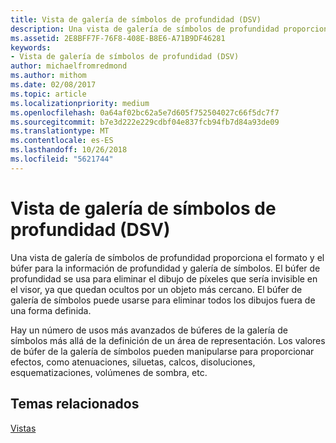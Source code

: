 ```yaml
---
title: Vista de galería de símbolos de profundidad (DSV)
description: Una vista de galería de símbolos de profundidad proporciona el formato y el búfer para la información de profundidad y galería de símbolos.
ms.assetid: 2E8BFF7F-76F8-408E-B8E6-A71B9DF46281
keywords:
- Vista de galería de símbolos de profundidad (DSV)
author: michaelfromredmond
ms.author: mithom
ms.date: 02/08/2017
ms.topic: article
ms.localizationpriority: medium
ms.openlocfilehash: 0a64af02bc62a5e7d605f752504027c66f5dc7f7
ms.sourcegitcommit: b7e3d222e229cdbf04e837fcb94fb7d84a93de09
ms.translationtype: MT
ms.contentlocale: es-ES
ms.lasthandoff: 10/26/2018
ms.locfileid: "5621744"
---
```

# <a name="depth-stencil-view-dsv"></a>Vista de galería de símbolos de profundidad (DSV)


Una vista de galería de símbolos de profundidad proporciona el formato y el búfer para la información de profundidad y galería de símbolos. El búfer de profundidad se usa para eliminar el dibujo de píxeles que sería invisible en el visor, ya que quedan ocultos por un objeto más cercano. El búfer de galería de símbolos puede usarse para eliminar todos los dibujos fuera de una forma definida.

Hay un número de usos más avanzados de búferes de la galería de símbolos más allá de la definición de un área de representación. Los valores de búfer de la galería de símbolos pueden manipularse para proporcionar efectos, como atenuaciones, siluetas, calcos, disoluciones, esquematizaciones, volúmenes de sombra, etc.

## <a name="span-idrelated-topicsspanrelated-topics"></a><span id="related-topics"></span>Temas relacionados


[Vistas](views.md)

 

 




